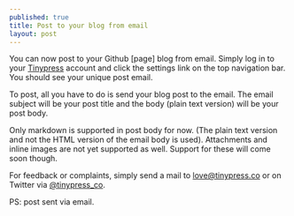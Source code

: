 ```yaml
---
published: true
title: Post to your blog from email
layout: post
---
```

You can now post to your Github [page] blog from email. Simply log in to
your [Tinypress](https://tinypress.co) account and click the settings link
on the top navigation bar. You should see your unique post email.

To post, all you have to do is send your blog post to the email. The email
subject will be your post title and the body (plain text version) will be
your post body.

Only markdown is supported in post body for now. (The plain text version
and not the HTML version of the email body is used). Attachments and inline
images are not yet supported as well. Support for these will come soon
though.

For feedback or complaints, simply send a mail to love@tinypress.co or on
Twitter via [@tinypress_co](https://tinypress.co).

PS: post sent via email.